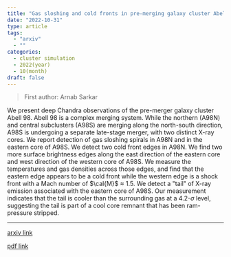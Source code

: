 ```yaml
---
title: "Gas sloshing and cold fronts in pre-merging galaxy cluster Abell 98"
date: "2022-10-31"
type: article
tags:
  - "arxiv"
  - ""
categories:
  - cluster simulation
  - 2022(year)
  - 10(month)
draft: false
---
```


> First author: Arnab Sarkar

 We present deep Chandra observations of the pre-merger galaxy cluster Abell
98. Abell 98 is a complex merging system. While the northern (A98N) and central
subclusters (A98S) are merging along the north-south direction, A98S is
undergoing a separate late-stage merger, with two distinct X-ray cores. We
report detection of gas sloshing spirals in A98N and in the eastern core of
A98S. We detect two cold front edges in A98N. We find two more surface
brightness edges along the east direction of the eastern core and west
direction of the western core of A98S. We measure the temperatures and gas
densities across those edges, and find that the eastern edge appears to be a
cold front while the western edge is a shock front with a Mach number of
$\cal{M}$ $\approx$ 1.5. We detect a "tail" of X-ray emission associated with
the eastern core of A98S. Our measurement indicates that the tail is cooler
than the surrounding gas at a 4.2-$\sigma$ level, suggesting the tail is part
of a cool core remnant that has been ram-pressure stripped.

---
[arxiv link](http://arxiv.org/abs/2211.00130v1)

[pdf link](http://arxiv.org/pdf/2211.00130v1)